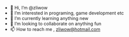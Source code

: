 - 👋 Hi, I’m @zliwow
- 👀 I’m interested in programing, game development etc
- 🌱 I’m currently learning anything new
- 💞️ I’m looking to collaborate on anything fun
- 📫 How to reach me , zliwow@hotmail.com

<!---
zliwow/zliwow is a ✨ special ✨ repository because its `README.md` (this file) appears on your GitHub profile.
You can click the Preview link to take a look at your changes.
--->
